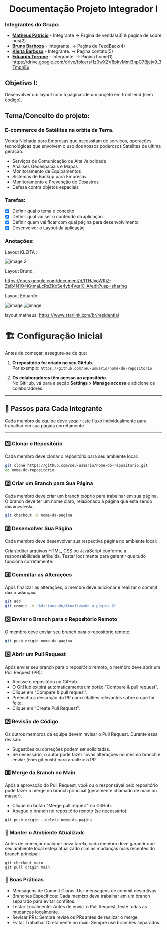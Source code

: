 <h1 align="center">Documentação Projeto Integrador I</h1>

### Integrantes do Grupo:
- [**Matheus Patricio**](https://github.com/Matheus-Patricio-dev) - Integrante -> Pagina de vendas(3) & pagina de sobre nos(2)
- [**Bruno Barboza**](https://github.com/BrunoBarbozaDeLima)  - Integrante. -> Pagina de FeedBack(4)
- [**Kleita Barbosa**](https://github.com/kleitadenje)  - Integrante. -> Pagina contato(5)
- [**Eduardo Terrone**](https://github.com/terronemusic)  - Integrante. -> Pagina home(1)
https://drive.google.com/drive/folders/1z0wXZV8pkvMml3npC7Bjejv9_3TmphEu


## Objetivo I:
Desenvolver um layout com 5 páginas de um projeto em front-end (sem código).

## Tema/Conceito do projeto:

### E-commerce de Satélites na orbita da Terra.
Venda Nichada para Empresas que necessitam de serviços, operações tecnológicas que envolvem o uso dos nossos poderosos
Satélites de ultima geração.

- Serviços de Comunicação de Alta Velocidade
- Análises Geoespaciais e Mapas
- Monitoramento de Equipamentos
- Sistemas de Backup para Empresas
- Monitoramento e Prevenção de Desastres
- Defesa contra objetos espaciais
  
### Tarefas:
- [x] Definir qual o tema e conceito
- [x] Definir qual vai ser o conteúdo da aplicação
- [x] Definir quem vai ficar com qual página para desenvolvimento
- [x] Desenvolver o Layout da aplicação

### Anotações:

Layout KLEITA : 

![image 2](https://github.com/user-attachments/assets/c9eb1d84-b8a7-4e4a-bda4-064b95caf5d2)

Layout Bruno: 

https://docs.google.com/document/d/1THJvoWKjZ-ZsR4N1O4lGtmaLcRsZKxSe4yb4VqrIO-A/edit?usp=sharing 

Layout Eduardo: 

![image](https://github.com/user-attachments/assets/259d74cc-dc06-43ba-8bb9-51ab2f1b60c8)
![image](https://github.com/user-attachments/assets/e146d335-a6bb-4f01-9235-80ff8a1f0c8c)


layout matheus: 
https://www.starlink.com/br/residential


# 🏗️ **Configuração Inicial**

Antes de começar, assegure-se de que:

1. **O repositório foi criado no seu GitHub.**  
   Por exemplo: `https://github.com/seu-usuario/nome-do-repositorio`
   
2. **Os colaboradores têm acesso ao repositório.**  
   No GitHub, vá para a seção **Settings > Manage access** e adicione os colaboradores.

---

## 📂 **Passos para Cada Integrante**

Cada membro da equipe deve seguir este fluxo individualmente para trabalhar em sua página corretamente.

---

### 1️⃣ **Clonar o Repositório**

Cada membro deve clonar o repositório para seu ambiente local:

```bash
git clone https://github.com/seu-usuario/nome-do-repositorio.git
cd nome-do-repositorio
```

### 2️⃣ Criar um Branch para Sua Página
Cada membro deve criar um branch próprio para trabalhar em sua página. O branch deve ter um nome claro, relacionado à página que está sendo desenvolvida:

```bash
git checkout -b nome-da-pagina
```

### 3️⃣ Desenvolver Sua Página
Cada membro deve desenvolver sua respectiva página no ambiente local:

Criar/editar arquivos HTML, CSS ou JavaScript conforme a responsabilidade atribuída.
Testar localmente para garantir que tudo funciona corretamente.


### 4️⃣ Commitar as Alterações
Após finalizar as alterações, o membro deve adicionar e realizar o commit das mudanças:

````bash
git add .
git commit -m "Adicionando/Atualizando a página X"
````

### 5️⃣ Enviar o Branch para o Repositório Remoto
O membro deve enviar seu branch para o repositório remoto:

```bash
git push origin nome-da-pagina
```

### 6️⃣ Abrir um Pull Request
Após enviar seu branch para o repositório remoto, o membro deve abrir um Pull Request (PR):

- Acesse o repositório no GitHub.
- O GitHub exibirá automaticamente um botão "Compare & pull request".
- Clique em "Compare & pull request".
- Preencha a descrição do PR com detalhes relevantes sobre o que foi feito.
- Clique em "Create Pull Request".

### 7️⃣ Revisão de Código
Os outros membros da equipe devem revisar o Pull Request. Durante essa revisão:

- Sugestões ou correções podem ser solicitadas.
- Se necessário, o autor pode fazer novas alterações no mesmo branch e enviar (com git push) para atualizar o PR.

### 8️⃣ Merge da Branch no Main
Após a aprovação do Pull Request, você ou o responsável pelo repositório pode fazer o merge no branch principal (geralmente chamado de main ou master).

- Clique no botão "Merge pull request" no GitHub.
- Apague o branch no repositório remoto (se necessário):

```
git push origin --delete nome-da-pagina
```

### 🔄 Manter o Ambiente Atualizado
Antes de começar qualquer nova tarefa, cada membro deve garantir que seu ambiente local esteja atualizado com as mudanças mais recentes do branch principal:

````
git checkout main
git pull origin main
````

### 🧹 Boas Práticas
- Mensagens de Commit Claras: Use mensagens de commit descritivas.
- Branches Específicos: Cada membro deve trabalhar em um branch separado para evitar conflitos.
- Testar Localmente: Antes de enviar o Pull Request, teste todas as mudanças localmente.
- Revisar PRs: Sempre revise os PRs antes de realizar o merge.
- Evitar Trabalhar Diretamente no main: Sempre use branches separados.

